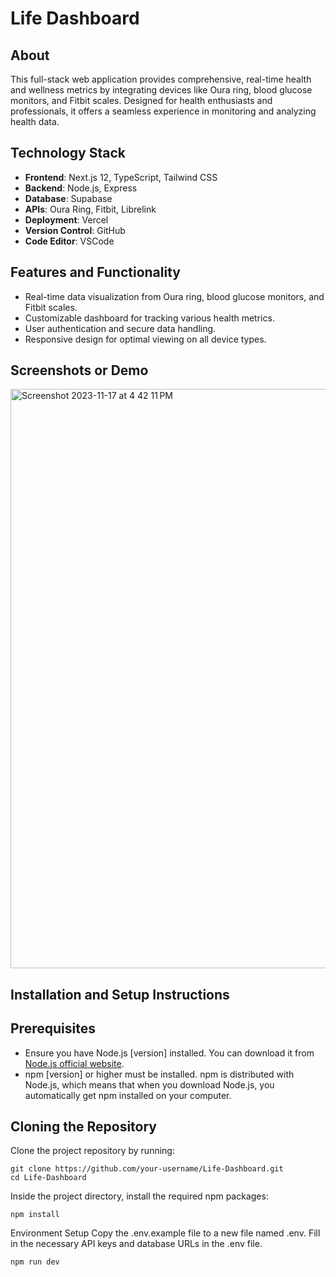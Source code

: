 # Life Dashboard

## About

This full-stack web application provides comprehensive, real-time health and wellness metrics by integrating devices like Oura ring, blood glucose monitors, and Fitbit scales. Designed for health enthusiasts and professionals, it offers a seamless experience in monitoring and analyzing health data.

## Technology Stack

- **Frontend**: Next.js 12, TypeScript, Tailwind CSS
- **Backend**: Node.js, Express
- **Database**: Supabase
- **APIs**: Oura Ring, Fitbit, Librelink
- **Deployment**: Vercel
- **Version Control**: GitHub
- **Code Editor**: VSCode

## Features and Functionality

- Real-time data visualization from Oura ring, blood glucose monitors, and Fitbit scales.
- Customizable dashboard for tracking various health metrics.
- User authentication and secure data handling.
- Responsive design for optimal viewing on all device types.

## Screenshots or Demo

<img width="927" alt="Screenshot 2023-11-17 at 4 42 11 PM" src="https://github.com/farhaannishtar/Life-Dashboard/assets/89179469/cd929755-b5fd-4b28-a24b-7ff98f00d139">

## Installation and Setup Instructions

## Prerequisites
- Ensure you have Node.js [version] installed. You can download it from [Node.js official website](https://nodejs.org/).
- npm [version] or higher must be installed. npm is distributed with Node.js, which means that when you download Node.js, you automatically get npm installed on your computer.

## Cloning the Repository
Clone the project repository by running:
```
git clone https://github.com/your-username/Life-Dashboard.git
cd Life-Dashboard
```
Inside the project directory, install the required npm packages:

```
npm install
```

Environment Setup
Copy the .env.example file to a new file named .env.
Fill in the necessary API keys and database URLs in the .env file.

```
npm run dev
```